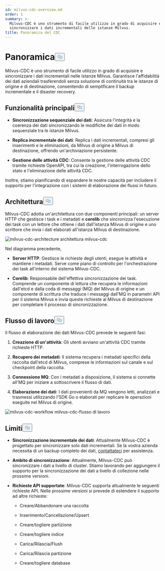 ```yaml
---
id: milvus-cdc-overview.md
order: 1
summary: >-
  Milvus-CDC è uno strumento di facile utilizzo in grado di acquisire e
  sincronizzare i dati incrementali delle istanze Milvus.
title: Panoramica del CDC
---
```

<h1 id="Overview" class="common-anchor-header">Panoramica<button data-href="#Overview" class="anchor-icon" translate="no">
      <svg translate="no"
        aria-hidden="true"
        focusable="false"
        height="20"
        version="1.1"
        viewBox="0 0 16 16"
        width="16"
      >
        <path
          fill="#0092E4"
          fill-rule="evenodd"
          d="M4 9h1v1H4c-1.5 0-3-1.69-3-3.5S2.55 3 4 3h4c1.45 0 3 1.69 3 3.5 0 1.41-.91 2.72-2 3.25V8.59c.58-.45 1-1.27 1-2.09C10 5.22 8.98 4 8 4H4c-.98 0-2 1.22-2 2.5S3 9 4 9zm9-3h-1v1h1c1 0 2 1.22 2 2.5S13.98 12 13 12H9c-.98 0-2-1.22-2-2.5 0-.83.42-1.64 1-2.09V6.25c-1.09.53-2 1.84-2 3.25C6 11.31 7.55 13 9 13h4c1.45 0 3-1.69 3-3.5S14.5 6 13 6z"
        ></path>
      </svg>
    </button></h1><p>Milvus-CDC è uno strumento di facile utilizzo in grado di acquisire e sincronizzare i dati incrementali nelle istanze Milvus. Garantisce l'affidabilità dei dati aziendali trasferendoli senza soluzione di continuità tra le istanze di origine e di destinazione, consentendo di semplificare il backup incrementale e il disaster recovery.</p>
<h2 id="Key-capabilities" class="common-anchor-header">Funzionalità principali<button data-href="#Key-capabilities" class="anchor-icon" translate="no">
      <svg translate="no"
        aria-hidden="true"
        focusable="false"
        height="20"
        version="1.1"
        viewBox="0 0 16 16"
        width="16"
      >
        <path
          fill="#0092E4"
          fill-rule="evenodd"
          d="M4 9h1v1H4c-1.5 0-3-1.69-3-3.5S2.55 3 4 3h4c1.45 0 3 1.69 3 3.5 0 1.41-.91 2.72-2 3.25V8.59c.58-.45 1-1.27 1-2.09C10 5.22 8.98 4 8 4H4c-.98 0-2 1.22-2 2.5S3 9 4 9zm9-3h-1v1h1c1 0 2 1.22 2 2.5S13.98 12 13 12H9c-.98 0-2-1.22-2-2.5 0-.83.42-1.64 1-2.09V6.25c-1.09.53-2 1.84-2 3.25C6 11.31 7.55 13 9 13h4c1.45 0 3-1.69 3-3.5S14.5 6 13 6z"
        ></path>
      </svg>
    </button></h2><ul>
<li><p><strong>Sincronizzazione sequenziale dei dati</strong>: Assicura l'integrità e la coerenza dei dati sincronizzando le modifiche dei dati in modo sequenziale tra le istanze Milvus.</p></li>
<li><p><strong>Replica incrementale dei dati</strong>: Replica i dati incrementali, compresi gli inserimenti e le eliminazioni, da Milvus di origine a Milvus di destinazione, offrendo un'archiviazione persistente.</p></li>
<li><p><strong>Gestione delle attività CDC</strong>: Consente la gestione delle attività CDC tramite richieste OpenAPI, tra cui la creazione, l'interrogazione dello stato e l'eliminazione delle attività CDC.</p></li>
</ul>
<p>Inoltre, stiamo pianificando di espandere le nostre capacità per includere il supporto per l'integrazione con i sistemi di elaborazione dei flussi in futuro.</p>
<h2 id="Architecture" class="common-anchor-header">Architettura<button data-href="#Architecture" class="anchor-icon" translate="no">
      <svg translate="no"
        aria-hidden="true"
        focusable="false"
        height="20"
        version="1.1"
        viewBox="0 0 16 16"
        width="16"
      >
        <path
          fill="#0092E4"
          fill-rule="evenodd"
          d="M4 9h1v1H4c-1.5 0-3-1.69-3-3.5S2.55 3 4 3h4c1.45 0 3 1.69 3 3.5 0 1.41-.91 2.72-2 3.25V8.59c.58-.45 1-1.27 1-2.09C10 5.22 8.98 4 8 4H4c-.98 0-2 1.22-2 2.5S3 9 4 9zm9-3h-1v1h1c1 0 2 1.22 2 2.5S13.98 12 13 12H9c-.98 0-2-1.22-2-2.5 0-.83.42-1.64 1-2.09V6.25c-1.09.53-2 1.84-2 3.25C6 11.31 7.55 13 9 13h4c1.45 0 3-1.69 3-3.5S14.5 6 13 6z"
        ></path>
      </svg>
    </button></h2><p>Milvus-CDC adotta un'architettura con due componenti principali: un server HTTP che gestisce i task e i metadati e <strong>corelib</strong> che sincronizza l'esecuzione dei task con un lettore che ottiene i dati dall'istanza Milvus di origine e uno scrittore che invia i dati elaborati all'istanza Milvus di destinazione.</p>
<p>
  
   <span class="img-wrapper"> <img translate="no" src="/docs/v2.5.x/assets/milvus-cdc-architecture.png" alt="milvus-cdc-architecture" class="doc-image" id="milvus-cdc-architecture" />
   </span> <span class="img-wrapper"> <span>architettura milvus-cdc</span> </span></p>
<p>Nel diagramma precedente,</p>
<ul>
<li><p><strong>Server HTTP</strong>: Gestisce le richieste degli utenti, esegue le attività e mantiene i metadati. Serve come piano di controllo per l'orchestrazione dei task all'interno del sistema Milvus-CDC.</p></li>
<li><p><strong>Corelib</strong>: Responsabile dell'effettiva sincronizzazione dei task. Comprende un componente di lettura che recupera le informazioni dall'etcd e dalla coda di messaggi (MQ) del Milvus di origine e un componente di scrittura che traduce i messaggi dall'MQ in parametri API per il sistema Milvus e invia queste richieste al Milvus di destinazione per completare il processo di sincronizzazione.</p></li>
</ul>
<h2 id="Workflow" class="common-anchor-header">Flusso di lavoro<button data-href="#Workflow" class="anchor-icon" translate="no">
      <svg translate="no"
        aria-hidden="true"
        focusable="false"
        height="20"
        version="1.1"
        viewBox="0 0 16 16"
        width="16"
      >
        <path
          fill="#0092E4"
          fill-rule="evenodd"
          d="M4 9h1v1H4c-1.5 0-3-1.69-3-3.5S2.55 3 4 3h4c1.45 0 3 1.69 3 3.5 0 1.41-.91 2.72-2 3.25V8.59c.58-.45 1-1.27 1-2.09C10 5.22 8.98 4 8 4H4c-.98 0-2 1.22-2 2.5S3 9 4 9zm9-3h-1v1h1c1 0 2 1.22 2 2.5S13.98 12 13 12H9c-.98 0-2-1.22-2-2.5 0-.83.42-1.64 1-2.09V6.25c-1.09.53-2 1.84-2 3.25C6 11.31 7.55 13 9 13h4c1.45 0 3-1.69 3-3.5S14.5 6 13 6z"
        ></path>
      </svg>
    </button></h2><p>Il flusso di elaborazione dei dati Milvus-CDC prevede le seguenti fasi:</p>
<ol>
<li><p><strong>Creazione di un'attività</strong>: Gli utenti avviano un'attività CDC tramite richieste HTTP.</p></li>
<li><p><strong>Recupero dei metadati</strong>: Il sistema recupera i metadati specifici della raccolta dall'etcd di Milvus, comprese le informazioni sul canale e sul checkpoint della raccolta.</p></li>
<li><p><strong>Connessione MQ</strong>: Con i metadati a disposizione, il sistema si connette all'MQ per iniziare a sottoscrivere il flusso di dati.</p></li>
<li><p><strong>Elaborazione dei dati</strong>: I dati provenienti da MQ vengono letti, analizzati e trasmessi utilizzando l'SDK Go o elaborati per replicare le operazioni eseguite nel Milvus di origine.</p></li>
</ol>
<p>
  
   <span class="img-wrapper"> <img translate="no" src="/docs/v2.5.x/assets/milvus-cdc-workflow.png" alt="milvus-cdc-workflow" class="doc-image" id="milvus-cdc-workflow" />
   </span> <span class="img-wrapper"> <span>milvus-cdc-flusso di lavoro</span> </span></p>
<h2 id="Limits" class="common-anchor-header">Limiti<button data-href="#Limits" class="anchor-icon" translate="no">
      <svg translate="no"
        aria-hidden="true"
        focusable="false"
        height="20"
        version="1.1"
        viewBox="0 0 16 16"
        width="16"
      >
        <path
          fill="#0092E4"
          fill-rule="evenodd"
          d="M4 9h1v1H4c-1.5 0-3-1.69-3-3.5S2.55 3 4 3h4c1.45 0 3 1.69 3 3.5 0 1.41-.91 2.72-2 3.25V8.59c.58-.45 1-1.27 1-2.09C10 5.22 8.98 4 8 4H4c-.98 0-2 1.22-2 2.5S3 9 4 9zm9-3h-1v1h1c1 0 2 1.22 2 2.5S13.98 12 13 12H9c-.98 0-2-1.22-2-2.5 0-.83.42-1.64 1-2.09V6.25c-1.09.53-2 1.84-2 3.25C6 11.31 7.55 13 9 13h4c1.45 0 3-1.69 3-3.5S14.5 6 13 6z"
        ></path>
      </svg>
    </button></h2><ul>
<li><p><strong>Sincronizzazione incrementale dei dati</strong>: Attualmente Milvus-CDC è progettato per sincronizzare solo dati incrementali. Se la vostra azienda necessita di un backup completo dei dati, <a href="https://milvus.io/community">contattateci</a> per assistenza.</p></li>
<li><p><strong>Ambito di sincronizzazione</strong>: Attualmente, Milvus-CDC può sincronizzare i dati a livello di cluster. Stiamo lavorando per aggiungere il supporto per la sincronizzazione dei dati a livello di collezione nelle prossime versioni.</p></li>
<li><p><strong>Richieste API supportate</strong>: Milvus-CDC supporta attualmente le seguenti richieste API. Nelle prossime versioni si prevede di estendere il supporto ad altre richieste:</p>
<ul>
<li><p>Creare/Abbandonare una raccolta</p></li>
<li><p>Inserimento/Cancellazione/Upsert</p></li>
<li><p>Creare/togliere partizione</p></li>
<li><p>Creare/togliere indice</p></li>
<li><p>Carica/Rilascia/Flush</p></li>
<li><p>Carica/Rilascia partizione</p></li>
<li><p>Creare/togliere database</p></li>
</ul></li>
</ul>
